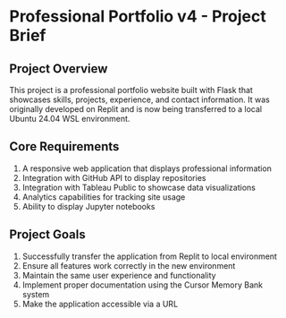 # Professional Portfolio v4 - Project Brief

## Project Overview
This project is a professional portfolio website built with Flask that showcases skills, projects, experience, and contact information. It was originally developed on Replit and is now being transferred to a local Ubuntu 24.04 WSL environment.

## Core Requirements
1. A responsive web application that displays professional information
2. Integration with GitHub API to display repositories
3. Integration with Tableau Public to showcase data visualizations
4. Analytics capabilities for tracking site usage
5. Ability to display Jupyter notebooks

## Project Goals
1. Successfully transfer the application from Replit to local environment
2. Ensure all features work correctly in the new environment
3. Maintain the same user experience and functionality
4. Implement proper documentation using the Cursor Memory Bank system
5. Make the application accessible via a URL 